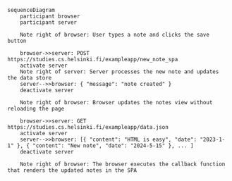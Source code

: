 ﻿```mermaid
sequenceDiagram
    participant browser
    participant server

    Note right of browser: User types a note and clicks the save button

    browser->>server: POST https://studies.cs.helsinki.fi/exampleapp/new_note_spa
    activate server
    Note right of server: Server processes the new note and updates the data store
    server-->>browser: { "message": "note created" }
    deactivate server

    Note right of browser: Browser updates the notes view without reloading the page

    browser->>server: GET https://studies.cs.helsinki.fi/exampleapp/data.json
    activate server
    server-->>browser: [{ "content": "HTML is easy", "date": "2023-1-1" }, { "content": "New note", "date": "2024-5-15" }, ... ]
    deactivate server

    Note right of browser: The browser executes the callback function that renders the updated notes in the SPA
